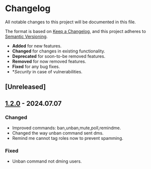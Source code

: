 # Changelog

All notable changes to this project will be documented in this file.

The format is based on [Keep a Changelog](https://keepachangelog.com/en/1.1.0/),
and this project adheres to [Semantic Versioning](https://semver.org/spec/v2.0.0.html).

  - **Added** for new features.
  - **Changed** for changes in existing functionality.
  - **Deprecated** for soon-to-be removed features.
  - **Removed** for now removed features.
  - **Fixed** for any bug fixes.
  - **Security* in case of vulnerabilities.

## [Unreleased]

   ## [1.2.0](https://github.com/CodeGuardianSOF/DiscordBot/releases/tag/v1.2.0) - 2024.07.07
   
### Changed

 - Improved commands: ban,unban,mute,poll,remindme.
 - Changed the way unban command sent dms.
 - Remind me cannot tag roles now to prevent spamming.

### Fixed
 - Unban command not dming users.
